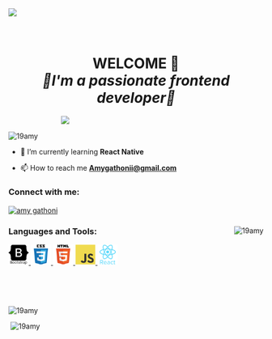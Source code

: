 <img src="https://github.com/19Amy/19Amy/assets/118280231/70c879e2-a428-4db2-bc99-eda03facbfb2" width="1000" >
<br>
<br>
<br>

<h1 align="center">
  WELCOME 👋
  <br>
  <em>🌷I'm a passionate frontend developer🌷</em>
</h1>

<img src="https://github.com/19Amy/19Amy/assets/118280231/1652ac2f-840e-4c96-81a2-77eb4a4b4bf9" width="400" align="right">
 





<br>
<p align="left"> <img src="https://komarev.com/ghpvc/?username=19amy&label=Profile%20views&color=0e75b6&style=flat" alt="19amy" /> </p>

- 🌱 I’m currently learning **React Native**

- 📫 How to reach me **Amygathonii@gmail.com**

<h3 align="left">Connect with me:</h3>
<p align="left">
<a href="https://linkedin.com/in/amy gathoni" target="blank"><img align="center" src="https://raw.githubusercontent.com/rahuldkjain/github-profile-readme-generator/master/src/images/icons/Social/linked-in-alt.svg" alt="amy gathoni" height="30" width="40" /></a>
</p>

<span align="center">
  <p><img align="right" src="https://github-readme-stats.vercel.app/api/top-langs?username=19amy&show_icons=true&locale=en&layout=compact" alt="19amy" /></p>
  <h3 align="left">Languages and Tools:</h3>
 <p align="left"> <a href="https://getbootstrap.com" target="_blank" rel="noreferrer"> <img src="https://raw.githubusercontent.com/devicons/devicon/master/icons/bootstrap/bootstrap-plain-wordmark.svg" alt="bootstrap" width="40" height="40"/> </a> <a href="https://www.w3schools.com/css/" target="_blank" rel="noreferrer"> <img src="https://raw.githubusercontent.com/devicons/devicon/master/icons/css3/css3-original-wordmark.svg" alt="css3" width="40" height="40"/> </a> <a href="https://www.w3.org/html/" target="_blank" rel="noreferrer"> <img src="https://raw.githubusercontent.com/devicons/devicon/master/icons/html5/html5-original-wordmark.svg" alt="html5" width="40" height="40"/> </a> <a href="https://developer.mozilla.org/en-US/docs/Web/JavaScript" target="_blank" rel="noreferrer"> <img src="https://raw.githubusercontent.com/devicons/devicon/master/icons/javascript/javascript-original.svg" alt="javascript" width="40" height="40"/> </a> <a href="https://reactjs.org/" target="_blank" rel="noreferrer"> <img src="https://raw.githubusercontent.com/devicons/devicon/master/icons/react/react-original-wordmark.svg" alt="react" width="40" height="40"/> </a> </p>
 
<br>
<br>
<br>

  


  
</span>


<span >
<p >
  <img align="left" src="https://github-readme-streak-stats.herokuapp.com/?user=19amy&" alt="19amy" />
</p>
  <br/>
<p align="left">&nbsp;<img  src="https://github-readme-stats.vercel.app/api?username=19amy&show_icons=true&locale=en" alt="19amy" /></p>
</span>






